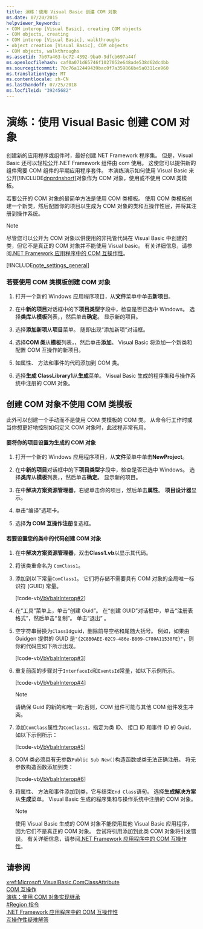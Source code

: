 ```yaml
---
title: 演练：使用 Visual Basic 创建 COM 对象
ms.date: 07/20/2015
helpviewer_keywords:
- COM interop [Visual Basic], creating COM objects
- COM objects, creating
- COM interop [Visual Basic], walkthroughs
- object creation [Visual Basic], COM objects
- COM objects, walkthroughs
ms.assetid: 7b07a463-bc72-4392-9ba0-9dfcb697a44f
ms.openlocfilehash: caf0a071d65746f1027052e648ade538d62dc4bb
ms.sourcegitcommit: 70c76a12449439bac0f7a359866be5a0311ce960
ms.translationtype: MT
ms.contentlocale: zh-CN
ms.lasthandoff: 07/25/2018
ms.locfileid: "39245682"
---
```

# <a name="walkthrough-creating-com-objects-with-visual-basic"></a>演练：使用 Visual Basic 创建 COM 对象
创建新的应用程序或组件时，最好创建.NET Framework 程序集。 但是，Visual Basic 还可以轻松公开.NET Framework 组件由 com 使用。 这使您可以提供新的组件需要 COM 组件的早期应用程序套件。 本演练演示如何使用 Visual Basic 来公开[!INCLUDE[dnprdnshort](~/includes/dnprdnshort-md.md)]对象作为 COM 对象，使用或不使用 COM 类模板。  
  
 若要公开的 COM 对象的最简单方法是使用 COM 类模板。 使用 COM 类模板创建一个新类，然后配置你的项目以生成为 COM 对象的类和互操作性层，并将其注册到操作系统。  
  
> [!NOTE]
>  尽管您可以公开为 COM 对象以供使用的非托管代码在 Visual Basic 中创建的类，但它不是真正的 COM 对象并不能使用 Visual basic。 有关详细信息，请参阅[.NET Framework 应用程序中的 COM 互操作性](../../../visual-basic/programming-guide/com-interop/com-interoperability-in-net-framework-applications.md)。  
  
[!INCLUDE[note_settings_general](~/includes/note-settings-general-md.md)]  
  
### <a name="to-create-a-com-object-by-using-the-com-class-template"></a>若要使用 COM 类模板创建 COM 对象  
  
1.  打开一个新的 Windows 应用程序项目，从**文件**菜单中单击**新项目**。  
  
2.  在中**新的项目**对话框中的下**项目类型**字段中，检查是否已选中 Windows。 选择**类库**从**模板**列表，，然后单击**确定**。 显示新的项目。  
  
3.  选择**添加新项**从**项目**菜单。 随即出现“添加新项”对话框。  
  
4.  选择**COM 类**从**模板**列表，，然后单击**添加**。 Visual Basic 将添加一个新类和配置 COM 互操作的新项目。  
  
5.  如属性、 方法和事件的代码添加到 COM 类。  
  
6.  选择**生成 ClassLibrary1**从**生成**菜单。 Visual Basic 生成的程序集和与操作系统中注册的 COM 对象。  
  
## <a name="creating-com-objects-without-the-com-class-template"></a>创建 COM 对象不使用 COM 类模板  
 此外可以创建一个手动而不是使用 COM 类模板的 COM 类。 从命令行工作时或当你想更好地控制如何定义 COM 对象时，此过程非常有用。  
  
#### <a name="to-set-up-your-project-to-generate-a-com-object"></a>要将你的项目设置为生成的 COM 对象  
  
1.  打开一个新的 Windows 应用程序项目，从**文件**菜单中单击**NewProject**。  
  
2.  在中**新的项目**对话框中的下**项目类型**字段中，检查是否已选中 Windows。 选择**类库**从**模板**列表，，然后单击**确定**。 显示新的项目。  
  
3.  在中**解决方案资源管理器**，右键单击你的项目，然后单击**属性**。 **项目设计器**显示。  
  
4.  单击“编译”选项卡。  
  
5.  选择**为 COM 互操作注册**复选框。  
  
#### <a name="to-set-up-the-code-in-your-class-to-create-a-com-object"></a>若要设置您的类中的代码创建 COM 对象  
  
1.  在中**解决方案资源管理器**，双击**Class1.vb**以显示其代码。  
  
2.  将该类重命名为 `ComClass1`。  
  
3.  添加到以下常量`ComClass1`。 它们将存储不需要具有 COM 对象的全局唯一标识符 (GUID) 常量。  
  
     [!code-vb[VbVbalrInterop#2](../../../visual-basic/programming-guide/com-interop/codesnippet/VisualBasic/walkthrough-creating-com-objects_1.vb)]  
  
4.  在“工具”菜单上，单击“创建 Guid”。 在“创建 GUID”对话框中，单击“注册表格式”，然后单击“复制”。 单击“退出” 。  
  
5.  空字符串替换为`ClassId`guid，删除前导空格和尾随大括号。 例如，如果由 Guidgen 提供的 GUID 是`"{2C8B0AEE-02C9-486e-B809-C780A11530FE}"`，则你的代码应如下所示出现。  
  
     [!code-vb[VbVbalrInterop#3](../../../visual-basic/programming-guide/com-interop/codesnippet/VisualBasic/walkthrough-creating-com-objects_2.vb)]  
  
6.  重复前面的步骤对于`InterfaceId`和`EventsId`常量，如以下示例所示。  
  
     [!code-vb[VbVbalrInterop#4](../../../visual-basic/programming-guide/com-interop/codesnippet/VisualBasic/walkthrough-creating-com-objects_3.vb)]  
  
    > [!NOTE]
    >  请确保 Guid 的新的和唯一的;否则，COM 组件可能与其他 COM 组件发生冲突。  
  
7.  添加`ComClass`属性为`ComClass1`，指定为类 ID、 接口 ID 和事件 ID 的 Guid，如以下示例所示：  
  
     [!code-vb[VbVbalrInterop#5](../../../visual-basic/programming-guide/com-interop/codesnippet/VisualBasic/walkthrough-creating-com-objects_4.vb)]  
  
8.  COM 类必须具有无参数`Public Sub New()`构造函数或类无法正确注册。 将无参数构造函数添加到类：  
  
     [!code-vb[VbVbalrInterop#6](../../../visual-basic/programming-guide/com-interop/codesnippet/VisualBasic/walkthrough-creating-com-objects_5.vb)]  
  
9. 将属性、 方法和事件添加到类，它与结束`End Class`语句。 选择**生成解决方案**从**生成**菜单。 Visual Basic 生成的程序集和与操作系统中注册的 COM 对象。  
  
    > [!NOTE]
    >  使用 Visual Basic 生成的 COM 对象不能使用其他 Visual Basic 应用程序，因为它们不是真正的 COM 对象。 尝试将引用添加到此类 COM 对象将引发错误。 有关详细信息，请参阅[.NET Framework 应用程序中的 COM 互操作性](../../../visual-basic/programming-guide/com-interop/com-interoperability-in-net-framework-applications.md)。  
  
## <a name="see-also"></a>请参阅  
 <xref:Microsoft.VisualBasic.ComClassAttribute>  
 [COM 互操作](../../../visual-basic/programming-guide/com-interop/index.md)  
 [演练：使用 COM 对象实现继承](../../../visual-basic/programming-guide/com-interop/walkthrough-implementing-inheritance-with-com-objects.md)  
 [#Region 指令](../../../visual-basic/language-reference/directives/region-directive.md)  
 [.NET Framework 应用程序中的 COM 互操作性](../../../visual-basic/programming-guide/com-interop/com-interoperability-in-net-framework-applications.md)  
 [互操作性疑难解答](../../../visual-basic/programming-guide/com-interop/troubleshooting-interoperability.md)
